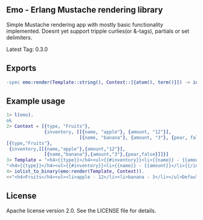 ## Emo - Erlang Mustache rendering library

Simple Mustache rendering app with mostly basic functionality implemented.
Doesnt yet support tripple curlies(or &-tags), partials or set delimiters.


Latest Tag: 0.3.0

## Exports

```erlang
-spec emo:render(Template::string(), Context::[{atom(), term()}]) -> iolist().
```

## Example usage

```erlang
1> l(emo).
ok
2> Context = [{type, "Fruits"},
              {inventory, [[{name, "apple"}, {amount, "12"}],
                           [{name, "banana"}, {amount, "3"}, {pear, false}]]}].
[{type,"Fruits"},
 {inventory,[[{name,"apple"},{amount,"12"}],
              [{name,"banana"},{amount,"3"},{pear,false}]]}]
3> Template = "<h4>{{type}}</h4><ul>{{#inventory}}<li>{{name}} - {{amount}}</li>{{/inventory}}</ul>{{not_shown}}{{^show_on_undef}}Default!{{/show_on_undef}}".
"<h4>{{type}}</h4><ul>{{#inventory}}<li>{{name}} - {{amount}}</li>{{/inventory}}</ul>{{not_shown}}{{^show_on_undef}}Default!{{/show_on_undef}}"
4> iolist_to_binary(emo:render(Template, Context)).
<<"<h4>Fruits</h4><ul><li>apple - 12</li><li>banana - 3</li></ul>Default!">>
```

## License

Apache license version 2.0. See the LICENSE file for details.

